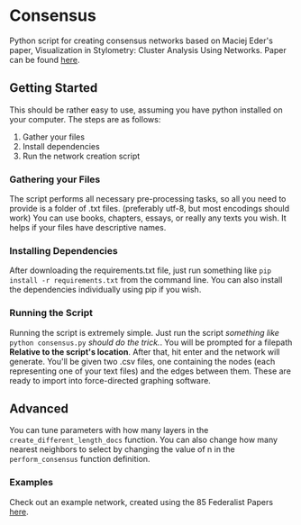 # Consensus

Python script for creating consensus networks based on Maciej Eder's paper, Visualization in Stylometry: Cluster Analysis Using Networks.
Paper can be found [here](https://academic.oup.com/dsh/article/32/1/50/2957386).

## Getting Started

This should be rather easy to use, assuming you have python installed on your computer. The steps are as follows:
1. Gather your files
2. Install dependencies
3. Run the network creation script

### Gathering your Files

The script performs all necessary pre-processing tasks, so all you need to provide is a folder of .txt files. (preferably utf-8, but most encodings should work)
You can use books, chapters, essays, or really any texts you wish. It helps if your files have descriptive names.

### Installing Dependencies

After downloading the requirements.txt file, just run something like `pip install -r requirements.txt` from the command line. 
You can also install the dependencies individually using pip if you wish.

### Running the Script

Running the script is extremely simple. Just run the script *something like* `python consensus.py` *should do the trick.*.
You will be prompted for a filepath **Relative to the script's location**. After that, hit enter and the network will generate.
You'll be given two .csv files, one containing the nodes (each representing one of your text files) and the edges between them.
These are ready to import into force-directed graphing software.

## Advanced

You can tune parameters with how many layers in the `create_different_length_docs` function. 
You can also change how many nearest neighbors to select by changing the value of n in the  `perform_consensus` function definition.

### Examples

Check out an example network, created using the 85 Federalist Papers [here](https://alexlyman.org/federalist/).
